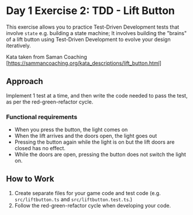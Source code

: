 # Day 1 Exercise 2: TDD - Lift Button

This exercise allows you to practice Test-Driven Development tests that involve `state` e.g. building a state machine;
It involves building the "brains" of a lift button using Test-Driven Development to evolve your design iteratively. 

Kata taken from Saman Coaching [https://sammancoaching.org/kata_descriptions/lift_button.html]

## Approach

Implement 1 test at a time, and then write the code needed to pass the test, as per the red-green-refactor cycle.

### Functional requirements

 - When you press the button, the light comes on
 - When the lift arrives and the doors open, the light goes out
 - Pressing the button again while the light is on but the lift doors are closed has no effect.
 - While the doors are open, pressing the button does not switch the light on.

## How to Work

1. Create separate files for your game code and test code (e.g. `src/liftbutton.ts` and `src/liftbutton.test.ts`.)
2. Follow the red-green-refactor cycle when developing your code.